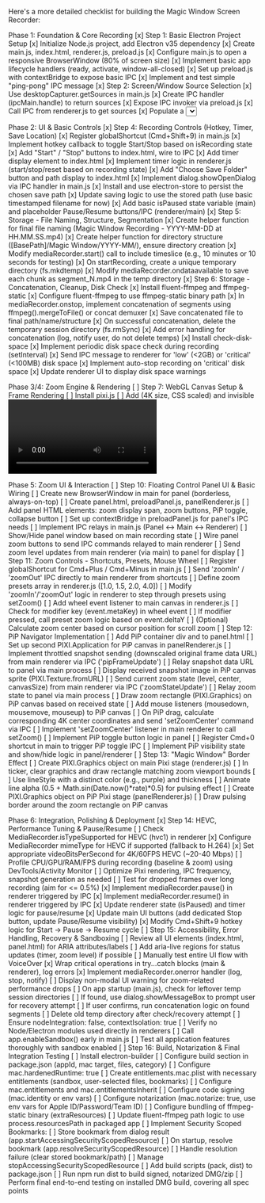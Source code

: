 Here's a more detailed checklist for building the Magic Window Screen Recorder:

Phase 1: Foundation & Core Recording
[x] Step 1: Basic Electron Project Setup
[x] Initialize Node.js project, add Electron v35 dependency
[x] Create main.js, index.html, renderer.js, preload.js
[x] Configure main.js to open a responsive BrowserWindow (80% of screen size)
[x] Implement basic app lifecycle handlers (ready, activate, window-all-closed)
[x] Set up preload.js with contextBridge to expose basic IPC
[x] Implement and test simple "ping-pong" IPC message
[x] Step 2: Screen/Window Source Selection
[x] Use desktopCapturer.getSources in main.js
[x] Create IPC handler (ipcMain.handle) to return sources
[x] Expose IPC invoker via preload.js
[x] Call IPC from renderer.js to get sources
[x] Populate a <select> dropdown in index.html with source names/IDs
[x] Add "Refresh" button to re-fetch sources
[x] Send selected source ID back to main process via IPC (ipcMain.on)
[x] Step 3: Basic Recording & Saving
[x] Get MediaStream from selected source ID (handle context: main/renderer/helper)
[x] Instantiate MediaRecorder with stream (video only, H.264 MP4 initially)
[x] Implement startRecording IPC handler
[x] Implement stopRecording IPC handler
[x] Set up mediaRecorder.ondataavailable to collect Blob chunks
[x] Set up mediaRecorder.onstop to combine chunks and save to a fixed temporary file (fs.writeFileSync)
[x] Add basic isRecording state in main process
[x] Send state updates (isRecording) to renderer via IPC
[x] Update renderer UI (e.g., disable buttons) based on state


Phase 2: UI & Basic Controls
[x] Step 4: Recording Controls (Hotkey, Timer, Save Location)
[x] Register globalShortcut (Cmd+Shift+9) in main.js
[x] Implement hotkey callback to toggle Start/Stop based on isRecording state
[x] Add "Start" / "Stop" buttons to index.html, wire to IPC
[x] Add timer display element to index.html
[x] Implement timer logic in renderer.js (start/stop/reset based on recording state)
[x] Add "Choose Save Folder" button and path display to index.html
[x] Implement dialog.showOpenDialog via IPC handler in main.js
[x] Install and use electron-store to persist the chosen save path
[x] Update saving logic to use the stored path (use basic timestamped filename for now)
[x] Add basic isPaused state variable (main) and placeholder Pause/Resume buttons/IPC (renderer/main)
[x] Step 5: Storage - File Naming, Structure, Segmentation
[x] Create helper function for final file naming (Magic Window Recording - YYYY-MM-DD at HH.MM.SS.mp4)
[x] Create helper function for directory structure ([BasePath]/Magic Window/YYYY-MM/), ensure directory creation
[x] Modify mediaRecorder.start() call to include timeslice (e.g., 10 minutes or 10 seconds for testing)
[x] On startRecording, create a unique temporary directory (fs.mkdtemp)
[x] Modify mediaRecorder.ondataavailable to save each chunk as segment_N.mp4 in the temp directory
[x] Step 6: Storage - Concatenation, Cleanup, Disk Check
[x] Install fluent-ffmpeg and ffmpeg-static
[x] Configure fluent-ffmpeg to use ffmpeg-static binary path
[x] In mediaRecorder.onstop, implement concatenation of segments using ffmpeg().mergeToFile() or concat demuxer
[x] Save concatenated file to final path/name/structure
[x] On successful concatenation, delete the temporary session directory (fs.rmSync)
[x] Add error handling for concatenation (log, notify user, do not delete temps)
[x] Install check-disk-space
[x] Implement periodic disk space check during recording (setInterval)
[x] Send IPC message to renderer for 'low' (<2GB) or 'critical' (<100MB) disk space
[x] Implement auto-stop recording on 'critical' disk space
[x] Update renderer UI to display disk space warnings



Phase 3/4: Zoom Engine & Rendering
[ ] Step 7: WebGL Canvas Setup & Frame Rendering
[ ] Install pixi.js
[ ] Add <canvas id="main-canvas"> (4K size, CSS scaled) and invisible <video id="source-video"> to index.html
[ ] Set up PIXI.Application attached to canvas in renderer.js
[ ] Modify renderer to get MediaStream via getUserMedia using source ID
[ ] Set stream as srcObject for invisible video element
[ ] Create PIXI.Texture and PIXI.Sprite from video, add sprite to Pixi stage
[ ] Get output stream from canvas (canvas.captureStream(60))
[ ] Refactor: Move MediaRecorder instantiation and ondataavailable handling to renderer.js, using the canvasStream
[ ] Create new IPC channel ('sendBlobChunk') for renderer to send Blob data to main
[ ] Modify main process to receive chunks via IPC and save them as segments
[ ] Adapt main process Start/Stop logic to be triggered by renderer IPC calls
[ ] Step 8: Basic Digital Zoom
[ ] Add state variables in renderer: zoomLevel, zoomCenterX, zoomCenterY
[ ] In Pixi update loop (app.ticker), apply videoSprite.scale, videoSprite.pivot, videoSprite.position based on state variables
[ ] Add temporary buttons/keys in renderer to test changing zoom state
[ ] Verify recorded output reflects the zoom seen on canvas
[ ] Step 9: Smooth Transitions & Advanced Filtering
[ ] Install gsap
[ ] Refactor state: use currentZoom/Center and targetZoom/Center
[ ] Create setZoom(level, x, y, duration) function using gsap.to() to animate current* variables
[ ] Update Pixi transforms in ticker based on animated current* values
[ ] Modify controls to call setZoom()
[ ] Confirm LINEAR filtering is used (defer Lanczos)
[ ] (Optional) Install @pixi/filter-fxaa, implement toggleable FXAA filter (sprite.filters)
[ ] Implement FPS calculation in ticker (app.ticker.FPS)
[ ] Log console warnings if FPS drops below threshold (~59 FPS)


Phase 5: Zoom UI & Interaction
[ ] Step 10: Floating Control Panel UI & Basic Wiring
[ ] Create new BrowserWindow in main for panel (borderless, always-on-top)
[ ] Create panel.html, preloadPanel.js, panelRenderer.js
[ ] Add panel HTML elements: zoom display span, zoom buttons, PiP toggle, collapse button
[ ] Set up contextBridge in preloadPanel.js for panel's IPC needs
[ ] Implement IPC relays in main.js (Panel <-> Main <-> Renderer)
[ ] Show/Hide panel window based on main recording state
[ ] Wire panel zoom buttons to send IPC commands relayed to main renderer
[ ] Send zoom level updates from main renderer (via main) to panel for display
[ ] Step 11: Zoom Controls - Shortcuts, Presets, Mouse Wheel
[ ] Register globalShortcut for Cmd+Plus / Cmd+Minus in main.js
[ ] Send 'zoomIn' / 'zoomOut' IPC directly to main renderer from shortcuts
[ ] Define zoom presets array in renderer.js ([1.0, 1.5, 2.0, 4.0])
[ ] Modify 'zoomIn'/'zoomOut' logic in renderer to step through presets using setZoom()
[ ] Add wheel event listener to main canvas in renderer.js
[ ] Check for modifier key (event.metaKey) in wheel event
[ ] If modifier pressed, call preset zoom logic based on event.deltaY
[ ] (Optional) Calculate zoom center based on cursor position for scroll zoom
[ ] Step 12: PiP Navigator Implementation
[ ] Add PiP container div and <canvas id="pip-canvas"> to panel.html
[ ] Set up second PIXI.Application for PiP canvas in panelRenderer.js
[ ] Implement throttled snapshot sending (downscaled original frame data URL) from main renderer via IPC ('pipFrameUpdate')
[ ] Relay snapshot data URL to panel via main process
[ ] Display received snapshot image in PiP canvas sprite (PIXI.Texture.fromURL)
[ ] Send current zoom state (level, center, canvasSize) from main renderer via IPC ('zoomStateUpdate')
[ ] Relay zoom state to panel via main process
[ ] Draw zoom rectangle (PIXI.Graphics) on PiP canvas based on received state
[ ] Add mouse listeners (mousedown, mousemove, mouseup) to PiP canvas
[ ] On PiP drag, calculate corresponding 4K center coordinates and send 'setZoomCenter' command via IPC
[ ] Implement 'setZoomCenter' listener in main renderer to call setZoom()
[ ] Implement PiP toggle button logic in panel
[ ] Register Cmd+0 shortcut in main to trigger PiP toggle IPC
[ ] Implement PiP visibility state and show/hide logic in panel/renderer
[ ] Step 13: "Magic Window" Border Effect
[ ] Create PIXI.Graphics object on main Pixi stage (renderer.js)
[ ] In ticker, clear graphics and draw rectangle matching zoom viewport bounds
[ ] Use lineStyle with a distinct color (e.g., purple) and thickness
[ ] Animate line alpha (0.5 + Math.sin(Date.now()*rate)*0.5) for pulsing effect
[ ] Create PIXI.Graphics object on PiP Pixi stage (panelRenderer.js)
[ ] Draw pulsing border around the zoom rectangle on PiP canvas


Phase 6: Integration, Polishing & Deployment
[x] Step 14: HEVC, Performance Tuning & Pause/Resume
[ ] Check MediaRecorder.isTypeSupported for HEVC (hvc1) in renderer
[x] Configure MediaRecorder mimeType for HEVC if supported (fallback to H.264)
[x] Set appropriate videoBitsPerSecond for 4K/60FPS HEVC (~20-40 Mbps)
[ ] Profile CPU/GPU/RAM/FPS during recording (baseline & zoom) using DevTools/Activity Monitor
[ ] Optimize Pixi rendering, IPC frequency, snapshot generation as needed
[ ] Test for dropped frames over long recording (aim for <= 0.5%)
[x] Implement mediaRecorder.pause() in renderer triggered by IPC
[x] Implement mediaRecorder.resume() in renderer triggered by IPC
[x] Update renderer state (isPaused) and timer logic for pause/resume
[x] Update main UI buttons (add dedicated Stop button, update Pause/Resume visibility)
[x] Modify Cmd+Shift+9 hotkey logic for Start -> Pause -> Resume cycle
[ ] Step 15: Accessibility, Error Handling, Recovery & Sandboxing
[ ] Review all UI elements (index.html, panel.html) for ARIA attributes/labels
[ ] Add aria-live regions for status updates (timer, zoom level) if possible
[ ] Manually test entire UI flow with VoiceOver
[x] Wrap critical operations in try...catch blocks (main & renderer), log errors
[x] Implement mediaRecorder.onerror handler (log, stop, notify)
[ ] Display non-modal UI warning for zoom-related performance drops
[ ] On app startup (main.js), check for leftover temp session directories
[ ] If found, use dialog.showMessageBox to prompt user for recovery attempt
[ ] If user confirms, run concatenation logic on found segments
[ ] Delete old temp directory after check/recovery attempt
[ ] Ensure nodeIntegration: false, contextIsolation: true
[ ] Verify no Node/Electron modules used directly in renderers
[ ] Call app.enableSandbox() early in main.js
[ ] Test all application features thoroughly with sandbox enabled
[ ] Step 16: Build, Notarization & Final Integration Testing
[ ] Install electron-builder
[ ] Configure build section in package.json (appId, mac target, files, category)
[ ] Configure mac.hardenedRuntime: true
[ ] Create entitlements.mac.plist with necessary entitlements (sandbox, user-selected files, bookmarks)
[ ] Configure mac.entitlements and mac.entitlementsInherit
[ ] Configure code signing (mac.identity or env vars)
[ ] Configure notarization (mac.notarize: true, use env vars for Apple ID/Password/Team ID)
[ ] Configure bundling of ffmpeg-static binary (extraResources)
[ ] Update fluent-ffmpeg path logic to use process.resourcesPath in packaged app
[ ] Implement Security Scoped Bookmarks:
[ ] Store bookmark from dialog result (app.startAccessingSecurityScopedResource)
[ ] On startup, resolve bookmark (app.resolveSecurityScopedResource)
[ ] Handle resolution failure (clear stored bookmark/path)
[ ] Manage stopAccessingSecurityScopedResource
[ ] Add build scripts (pack, dist) to package.json
[ ] Run npm run dist to build signed, notarized DMG/zip
[ ] Perform final end-to-end testing on installed DMG build, covering all spec points
